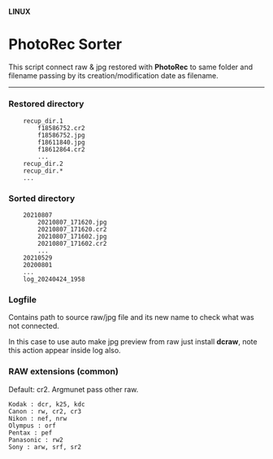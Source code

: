 #### LINUX
# PhotoRec Sorter

This script connect raw & jpg restored with **PhotoRec** to same folder and filename passing by its creation/modification date as filename.

---

### Restored directory

```
	recup_dir.1
		f18586752.cr2
		f18586752.jpg
		f18611840.jpg
		f18612864.cr2
		...
	recup_dir.2
	recup_dir.*
	...
```

### Sorted directory

```
	20210807
		20210807_171620.jpg
		20210807_171620.cr2
		20210807_171602.jpg
		20210807_171602.cr2
		...
	20210529
	20200801
	...
	log_20240424_1958
```

### Logfile

Contains path to source raw/jpg file and its new name to check what was not connected.

In this case to use auto make jpg preview from raw just install **dcraw**, note this action appear inside log also.

### RAW extensions (common)

Default: cr2. Argmunet pass other raw.

```
Kodak : dcr, k25, kdc
Canon : rw, cr2, cr3
Nikon : nef, nrw
Olympus : orf
Pentax : pef
Panasonic : rw2
Sony : arw, srf, sr2
```